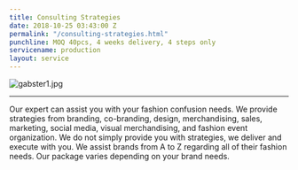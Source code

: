 ```yaml
---
title: Consulting Strategies
date: 2018-10-25 03:43:00 Z
permalink: "/consulting-strategies.html"
punchline: MOQ 40pcs, 4 weeks delivery, 4 steps only
servicename: production
layout: service
---
```


![gabster1.jpg](/uploads/gabster1.jpg)

---

Our expert can assist you with your fashion confusion needs. We provide strategies from branding, co-branding, design, merchandising, sales, marketing, social media, visual merchandising, and fashion event organization. We do not simply provide you with strategies, we deliver and execute with you. We assist brands from A to Z regarding all of their fashion needs. Our package varies depending on your brand needs.